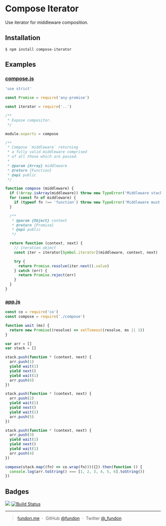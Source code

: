 # Compose Iterator

Use iterator for middleware composition.

## Installation

```
$ npm install compose-iterator
```

## Examples

### **[compose.js](examples/compose.js)**

```js
'use strict'

const Promise = require('any-promise')

const iterator = require('..')

/**
 * Expose compositor.
 */

module.exports = compose

/**
 * Compose `middleware` returning
 * a fully valid middleware comprised
 * of all those which are passed.
 *
 * @param {Array} middleware
 * @return {Function}
 * @api public
 */

function compose (middleware) {
  if (!Array.isArray(middleware)) throw new TypeError('Middleware stack must be an array!')
  for (const fn of middleware) {
    if (typeof fn !== 'function') throw new TypeError('Middleware must be composed of functions!')
  }

  /**
   * @param {Object} context
   * @return {Promise}
   * @api public
   */

  return function (context, next) {
    // iteration object
    const iter = iterator[Symbol.iterator](middleware, context, next)

    try {
      return Promise.resolve(iter.next().value)
    } catch (err) {
      return Promise.reject(err)
    }
  }
}
```

### **[app.js](examples/app.js)**

```js
const co = require('co')
const compose = require('./compose')

function wait (ms) {
  return new Promise((resolve) => setTimeout(resolve, ms || 1))
}

var arr = []
var stack = []

stack.push(function * (context, next) {
  arr.push(1)
  yield wait(1)
  yield next()
  yield wait(1)
  arr.push(6)
})

stack.push(function * (context, next) {
  arr.push(2)
  yield wait(1)
  yield next()
  yield wait(1)
  arr.push(5)
})

stack.push(function * (context, next) {
  arr.push(3)
  yield wait(1)
  yield next()
  yield wait(1)
  arr.push(4)
})

compose(stack.map((fn) => co.wrap(fn)))({}).then(function () {
  console.log(arr.toString() === [1, 2, 3, 4, 5, 6].toString())
})
```

## Badges

![](https://img.shields.io/badge/license-MIT-blue.svg)
[![Build Status](https://travis-ci.org/fundon/compose-iterator.svg?branch=master)](https://travis-ci.org/fundon/compose-iterator)

---

> [fundon.me](https://fundun.me) &nbsp;&middot;&nbsp;
> GitHub [@fundon](https://github.com/fundon) &nbsp;&middot;&nbsp;
> Twitter [@_fundon](https://twitter.com/_fundon)

